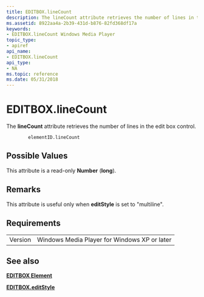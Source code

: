 ```yaml
---
title: EDITBOX.lineCount
description: The lineCount attribute retrieves the number of lines in the edit box control.
ms.assetid: 8922aa4a-2b39-431d-b876-82fd368df17a
keywords:
- EDITBOX.lineCount Windows Media Player
topic_type:
- apiref
api_name:
- EDITBOX.lineCount
api_type:
- NA
ms.topic: reference
ms.date: 05/31/2018
---
```


# EDITBOX.lineCount

The **lineCount** attribute retrieves the number of lines in the edit box control.

``` syntax
        elementID.lineCount
```

## Possible Values

This attribute is a read-only **Number** (**long**).

## Remarks

This attribute is useful only when **editStyle** is set to "multiline".

## Requirements



|                    |                                                         |
|--------------------|---------------------------------------------------------|
| Version<br/> | Windows Media Player for Windows XP or later<br/> |



## See also

<dl> <dt>

[**EDITBOX Element**](editbox-element.md)
</dt> <dt>

[**EDITBOX.editStyle**](editbox-editstyle.md)
</dt> </dl>

 

 





